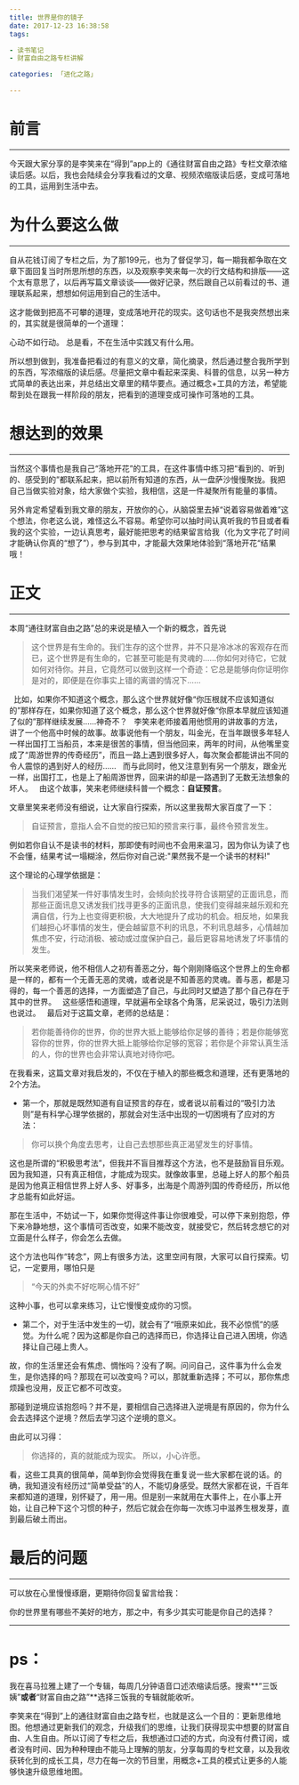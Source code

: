 ```yaml
---
title: 世界是你的镜子
date: 2017-12-23 16:38:58
tags:

- 读书笔记
- 财富自由之路专栏讲解

categories: 「进化之路」

---
```


# 前言
---

今天跟大家分享的是李笑来在“得到”app上的《通往财富自由之路》专栏文章浓缩读后感。以后，我也会陆续会分享我看过的文章、视频浓缩版读后感，变成可落地的工具，运用到生活中去。

# 为什么要这么做
---
自从花钱订阅了专栏之后，为了那199元，也为了督促学习，每一期我都争取在文章下面回复当时所思所想的东西，以及观察李笑来每一次的行文结构和排版——这个太有意思了，以后再写篇文章谈谈——做好记录，然后跟自己以前看过的书、道理联系起来，想想如何运用到自己的生活中。

这才能做到把高不可攀的道理，变成落地开花的现实。这句话也不是我突然想出来的，其实就是很简单的一个道理：

心动不如行动。
总是看，不在生活中实践又有什么用。

所以想到做到，我准备把看过的有意义的文章，简化摘录，然后通过整合我所学到的东西，写浓缩版的读后感。尽量把文章中看起来深奥、科普的信息，以另一种方式简单的表达出来，并总结出文章里的精华要点。通过概念+工具的方法，希望能帮到处在跟我一样阶段的朋友，把看到的道理变成可操作可落地的工具。

# 想达到的效果
---
当然这个事情也是我自己“落地开花”的工具，在这件事情中练习把“看到的、听到的、感受到的”都联系起来，把以前所有知道的东西，从一盘萨沙慢慢聚拢。我把自己当做实验对象，给大家做个实验，我相信，这是一件凝聚所有能量的事情。

另外肯定希望看到我文章的朋友，开放你的心，从脑袋里去掉“说着容易做着难”这个想法，你老这么说，难怪这么不容易。希望你可以抽时间认真听我的节目或者看我的这个实验，一边认真思考，最好能把思考的结果留言给我（化为文字花了时间才能确认你真的“想了”），参与到其中，才能最大效果地体验到“落地开花“结果哦！


# 正文
---

本周“通往财富自由之路”总的来说是植入一个新的概念，首先说

>这个世界是有生命的。我们生存的这个世界，并不只是冷冰冰的客观存在而已，这个世界是有生命的，它甚至可能是有灵魂的……你如何对待它，它就如何对待你。并且，它竟然可以做到这样一个奇迹：它总是能够向你证明你是对的，即便是在你事实上错的离谱的情况下……

 
比如，如果你不知道这个概念，那么这个世界就好像“你压根就不应该知道似的”那样存在，如果你知道了这个概念，那么这个世界就好像“你原本早就应该知道了似的”那样继续发展……神奇不？
 
李笑来老师接着用他惯用的讲故事的方法，讲了一个他高中时候的故事。故事说他有一个朋友，叫金光，在当年跟很多年轻人一样出国打工当船员，本来是很苦的事情，但当他回来，两年的时间，从他嘴里变成了“周游世界的传奇经历”，而且一路上遇到很多好人，每次聚会都能讲出不同的令人震惊的遇到好人的经历……
 
而与此同时，他又注意到有另一个朋友，跟金光一样，出国打工，也是上了船周游世界，回来讲的却是一路遇到了无数无法想象的坏人。
 
由这个故事，笑来老师继续科普一个概念：**自证预言**。

文章里笑来老师没有细说，让大家自行探索，所以这里我帮大家百度了一下：

>自证预言，意指人会不自觉的按已知的预言来行事，最终令预言发生。

例如若你自认不是读书的材料，那即使有时间也不会用来温习，因为你认为读了也不会懂，结果考试一塌糊涂，然后你对自己说:"果然我不是一个读书的材料!"

这个理论的心理学依据是：

>当我们渴望某一件好事情发生时，会倾向於找寻符合该期望的正面讯息，而那些正面讯息又诱发我们找寻更多的正面讯息，使我们变得越来越乐观和充满自信，行为上也变得更积极，大大地提升了成功的机会。相反地，如果我们越担心坏事情的发生，便会越留意不利的讯息，不利讯息越多，心情越加焦虑不安，行动消极、被动或过度保护自己，最后更容易地诱发了坏事情的发生。

所以笑来老师说，他不相信人之初有善恶之分，每个刚刚降临这个世界上的生命都是一样的，都有一个无善无恶的灵魂，或者说是不知善恶的灵魂。善与恶，都是习得的，每一个善恶的选择，一方面塑造了自己，与此同时又塑造了那个自己存在于其中的世界。
 
这些感悟和道理，早就遍布全球各个角落，尼采说过，吸引力法则也说过。
 
最后对于这篇文章，老师的总结是：

>若你能善待你的世界，你的世界大抵上能够给你足够的善待；若是你能够宽容你的世界，你的世界大抵上能够给你足够的宽容；若你是个非常认真生活的人，你的世界也会非常认真地对待你吧。

在我看来，这篇文章对我启发的，不仅在于植入的那些概念和道理，还有更落地的2个方法。

- 第一个，那就是既然知道有自证预言的存在，或者说以前看过的“吸引力法则”是有科学心理学依据的，那就会对生活中出现的一切困境有了应对的方法：

>你可以换个角度去思考，让自己去想那些真正渴望发生的好事情。

这也是所谓的“积极思考法”，但我并不盲目推荐这个方法，也不是鼓励盲目乐观。因为我知道，只有真正相信，才能成为现实。就像故事里，总碰上好人的那个船员是因为他真正相信世界上好人多、好事多，出海是个周游列国的传奇经历，所以他才总能有如此好运。

那在生活中，不妨试一下，如果你觉得这件事让你很难受，可以停下来别抱怨，停下来冷静地想，这个事情可否改变，如果不能改变，就接受它，然后转念想它的对立面是什么样子，你会怎么去做。

这个方法也叫作“转念”，网上有很多方法，这里空间有限，大家可以自行探索。切记，一定要用，哪怕只是

>“今天的外卖不好吃啊心情不好”

这种小事，也可以拿来练习，让它慢慢变成你的习惯。

- 第二个，对于生活中发生的一切，就会有了“哦原来如此，我不必惊慌”的感觉。为什么呢？因为这都是你自己的选择而已，你选择让自己进入困境，你选择让自己碰上贵人。

故，你的生活里还会有焦虑、惆怅吗？没有了啊。问问自己，这件事为什么会发生，是你选择的吗？那现在可以改变吗？可以，那就重新选择；不可以，那你焦虑烦躁也没用，反正它都不可改变。

那碰到逆境应该抱怨吗？并不是，要相信自己选择进入逆境是有原因的，你为什么会去选择这个逆境？然后去学习这个逆境的意义。

由此可以习得：

>你选择的，真的就能成为现实。
所以，小心许愿。

看，这些工具真的很简单，简单到你会觉得我在重复说一些大家都在说的话。的确，我知道没有经历过“简单受益”的人，不能切身感受。既然大家都在说，千百年来都知道的道理，别怀疑了，用一用。但是别一来就用在大事件上，在小事上开始，让自己种下这个习惯的种子，然后它就会在你每一次练习中滋养生根发芽，直到最后破土而出。

# 最后的问题
---
可以放在心里慢慢琢磨，更期待你回复留言给我：

你的世界里有哪些不美好的地方，那之中，有多少其实可能是你自己的选择？

---
# ps：

我在喜马拉雅上建了一个专辑，每周几分钟语音口述浓缩读后感。搜索**“三饭姨”**或者**“财富自由之路”**选择三饭我的专辑就能收听。

李笑来在“得到”上的通往财富自由之路专栏，也就是这么一个目的：更新思维地图。他想通过更新我们的观念，升级我们的思维，让我们获得现实中想要的财富自由、人生自由。所以订阅了专栏之后，我想通过口述的方式，向没有付费订阅，或者没有时间、因为种种理由不能马上理解的朋友，分享每周的专栏文章，以及我收获转化到的成长工具，尽力在每一次的节目里，用概念+工具的模式让更多的人能够快速升级思维地图。
